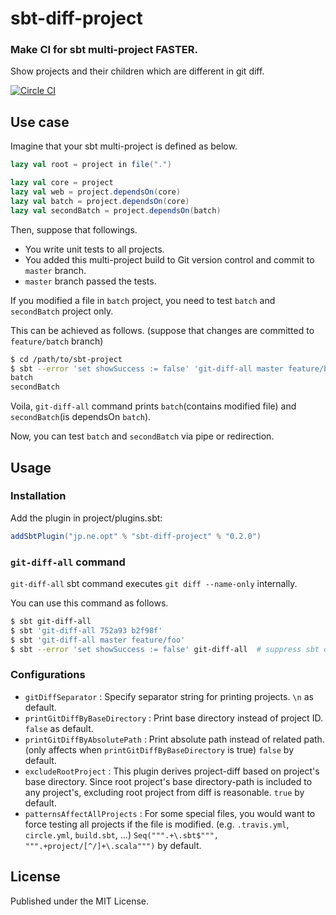 # sbt-diff-project

### Make CI for sbt multi-project FASTER.

Show projects and their children which are different in git diff.

[![Circle CI](https://circleci.com/gh/opt-tech/sbt-diff-project.svg?style=shield)](https://circleci.com/gh/opt-tech/sbt-diff-project)

## Use case

Imagine that your sbt multi-project is defined as below.

```scala
lazy val root = project in file(".")

lazy val core = project
lazy val web = project.dependsOn(core)
lazy val batch = project.dependsOn(core)
lazy val secondBatch = project.dependsOn(batch)
```

Then, suppose that followings.

- You write unit tests to all projects.
- You added this multi-project build to Git version control and commit to `master` branch.
- `master` branch passed the tests.

If you modified a file in `batch` project, you need to test `batch` and `secondBatch` project only.

This can be achieved as follows. (suppose that changes are committed to `feature/batch` branch)

```bash
$ cd /path/to/sbt-project
$ sbt --error 'set showSuccess := false' 'git-diff-all master feature/batch' # suppress sbt debug log
batch
secondBatch
```

Voila, `git-diff-all` command prints `batch`(contains modified file) and `secondBatch`(is dependsOn `batch`).

Now, you can test `batch` and `secondBatch` via pipe or redirection.

## Usage

### Installation

Add the plugin in project/plugins.sbt:

```scala
addSbtPlugin("jp.ne.opt" % "sbt-diff-project" % "0.2.0")
```

### `git-diff-all` command

`git-diff-all` sbt command executes `git diff --name-only` internally.

You can use this command as follows.

```bash
$ sbt git-diff-all
$ sbt 'git-diff-all 752a93 b2f98f'
$ sbt 'git-diff-all master feature/foo'
$ sbt --error 'set showSuccess := false' git-diff-all  # suppress sbt debug log
```

### Configurations

- `gitDiffSeparator` : Specify separator string for printing projects. `\n` as default.
- `printGitDiffByBaseDirectory` : Print base directory instead of project ID. `false` as default.
- `printGitDiffByAbsolutePath` : Print absolute path instead of related path. (only affects when `printGitDiffByBaseDirectory` is true) `false` by default.
- `excludeRootProject` : This plugin derives project-diff based on project's base directory. Since root project's base directory-path is included to any project's, excluding root project from diff is reasonable. `true` by default.
- `patternsAffectAllProjects` : For some special files, you would want to force testing all projects if the file is modified. (e.g. `.travis.yml`, `circle.yml`, `build.sbt`, ...) `Seq(""".+\.sbt$""", """.+project/[^/]+\.scala""")` by default.

## License

Published under the MIT License.
